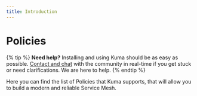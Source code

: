 ```yaml
---
title: Introduction
---
```


# Policies

{% tip %}
**Need help?** Installing and using Kuma should be as easy as possible. [Contact and chat](/community) with the community in real-time if you get stuck or need clarifications. We are here to help.
{% endtip %}

Here you can find the list of Policies that Kuma supports, that will allow you to build a modern and reliable Service Mesh.